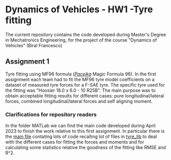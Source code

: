 # Dynamics of Vehicles - HW1 -Tyre fitting
The current repository contains the code developed during Master's Degree in Mechatronics Engineering, for the project of the course "Dynamics of Vehicles" (Biral Francesco) 

## Assignment 1
Tyre fitting using MF96 formula ([_Pacejka_](https://en.wikipedia.org/wiki/Hans_B._Pacejka) Magic Formula 96).
In the first assignment each team had to fit the MF96 tyre model coefficients on a dataset of measured tyre forces for a F-SAE tyre. The specific tyre used for the fitting was "Hoosier 18.0 x 6.0 - 10 R25B". The main purpose was to obtain acceptable fitting results for different cases: pure longitudinal/lateral forces, combined longitudinal/lateral forces and self aligning moment.

### Clarifications for repository readers
In the folder MATLab we can find the main code developed during April 2023 to finish the work relative to this first assignment.
In particular there is the [main file](MATLab/main_tyre_data_analysis.m) contating lots of code recalling lot of files in [tyre_lib](MATLab/tyre_lib) to deal with the different cases for fitting the forces and moments and for calculating some statistics relative the goodness of the fitting like RMSE and R^2.
